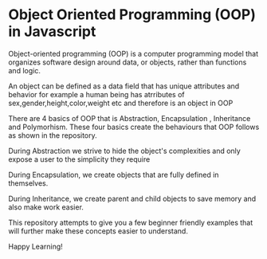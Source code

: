 # Object Oriented Programming (OOP) in Javascript

Object-oriented programming (OOP) is a computer programming model that organizes software design around data, or objects, rather than functions and logic. 


An object can be defined as a data field that has unique attributes and behavior for example a human being has atrributes of sex,gender,height,color,weight etc and therefore is an object in OOP

There are 4 basics of OOP that is Abstraction, Encapsulation , Inheritance and Polymorhism. These four basics create the behaviours that OOP follows as shown in the repository.

During Abstraction we strive to hide the object's complexities and only expose a user to the simplicity they require

During Encapsulation, we create objects that are fully defined in themselves.

During Inheritance, we create parent and child objects to save memory and also make work easier.

This repository attempts to give you a few beginner friendly examples that will further make these concepts easier to understand.

Happy Learning!

